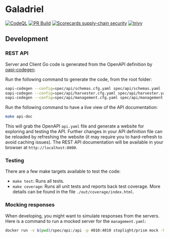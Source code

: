 # Galadriel

[![CodeQL](https://github.com/HewlettPackard/galadriel/actions/workflows/codeql.yml/badge.svg)](https://github.com/HewlettPackard/galadriel/actions/workflows/codeql.yml)
[![PR Build](https://github.com/HewlettPackard/galadriel/actions/workflows/linter.yml/badge.svg)](https://github.com/HewlettPackard/galadriel/actions/workflows/linter.yml)
[![Scorecards supply-chain security](https://github.com/HewlettPackard/galadriel/actions/workflows/scorecards.yml/badge.svg)](https://github.com/HewlettPackard/galadriel/actions/workflows/scorecards.yml)
[![trivy](https://github.com/HewlettPackard/galadriel/actions/workflows/trivy.yml/badge.svg)](https://github.com/HewlettPackard/galadriel/actions/workflows/trivy.yml)

## Development

### REST API

Server and Client Go code is generated from the OpenAPI definition by [oapi-codegen](https://github.com/deepmap/oapi-codegen).

Run the following command to generate the code, from the root folder:

```bash
oapi-codegen --config=spec/api/schemas.cfg.yaml spec/api/schemas.yaml
oapi-codegen --config=spec/api/harvester.cfg.yaml spec/api/harvester.yaml
oapi-codegen --config=spec/api/management.cfg.yaml spec/api/management.yaml
```

Run the following command to have a live view of the API documentation:

```bash
make api-doc
```
This will grab the OpenAPI `api.yaml` file and generate a website for exploring and testing the API. Further changes in your API definition file can be reloaded by refreshing the website (it may require you to hard-refresh to avoid caching issues). The REST API documentation will be available in your browser at `http://localhost:8000`.

### Testing

There are a few make targets available to test the code:

* `make test`: Runs all tests.
* `make coverage`: Runs all unit tests and reports back test coverage. More details can be found in the file `./out/coverage/index.html`.

### Mocking responses

When developing, you might want to simulate responses from the servers. Here is a command to run a mocked server for the `management.yaml`:
```bash
docker run -v $(pwd)/spec/api:/api -p 4010:4010 stoplight/prism mock -h 0.0.0.0 /api/management.yaml
```